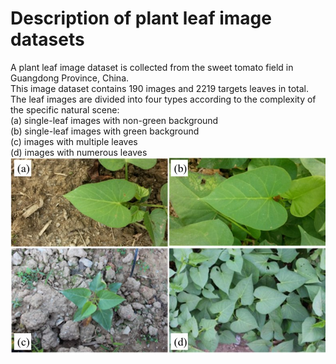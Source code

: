 # Description of plant leaf image datasets

A plant leaf image dataset is collected from the sweet tomato field in Guangdong Province, China.  
This image dataset contains 190 images and 2219 targets leaves in total.  
The leaf images are divided into four types according to the complexity of the specific natural scene:  
(a) single-leaf images with non-green background  
(b) single-leaf images with green background  
(c) images with multiple leaves  
(d) images with numerous leaves  
![Examples of leaves](https://github.com/chunleixia/LeafVeinDetection/blob/main/Plant_leaf_image_dataset/Four-types%20of%20leaves.jpg)  


